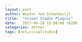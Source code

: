 ```yaml
---
layout: post
author: Wouter Van Schandevijl
title:  "Visual Studio Plugins"
date:   2017-04-20 15:00:00 +0200
categories: dotnet
tags: [net,visualstudio]
---
```



<!--more-->
